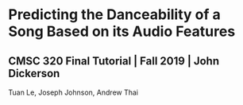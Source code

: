 # Predicting the Danceability of a Song Based on its Audio Features
## CMSC 320 Final Tutorial | Fall 2019 | John Dickerson
Tuan Le, Joseph Johnson, Andrew Thai
